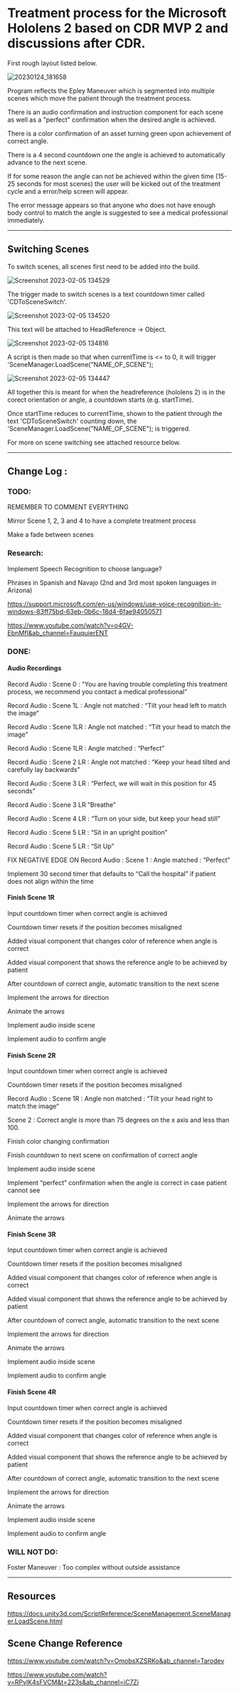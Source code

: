 # Treatment process for the Microsoft Hololens 2 based on CDR MVP 2 and discussions after CDR. 

First rough layout listed below.

![20230124_181658](https://user-images.githubusercontent.com/93949561/216845556-70024801-d724-4be6-b4a1-9c18baac5460.jpg)

Program reflects the Epley Maneuver which is segmented into multiple scenes which move the patient through the treatment process.

There is an audio confirmation and instruction component for each scene as well as a "perfect" confirmation when the desired angle is achieved.

There is a color confirmation of an asset turning green upon achievement of correct angle.

There is a 4 second countdown one the angle is achieved to automatically advance to the next scene.

If for some reason the angle can not be achieved within the given time (15-25 seconds for most scenes) the user will be kicked out of the treatment cycle and a error/help screen will appear.

The error message appears so that anyone who does not have enough body control to match the angle is suggested to see a medical professional immediately.

----------
## Switching Scenes

To switch scenes, all scenes first need to be added into the build.

![Screenshot 2023-02-05 134529](https://user-images.githubusercontent.com/93949561/216845952-7f273f28-d0ec-45fa-99ae-13f0d4f28c0e.jpg)

The trigger made to switch scenes is a text countdown timer called 'CDToSceneSwitch'.

![Screenshot 2023-02-05 134520](https://user-images.githubusercontent.com/93949561/216846236-b1f8410a-ee6c-4a69-9280-bbbb88738f82.jpg)

This text will be attached to HeadReference -> Object.

![Screenshot 2023-02-05 134816](https://user-images.githubusercontent.com/93949561/216846023-41f53be9-e493-452b-915c-34cb719acd43.jpg)

A script is then made so that when currentTime is <= to 0, it will trigger 'SceneManager.LoadScene("NAME_OF_SCENE");

![Screenshot 2023-02-05 134447](https://user-images.githubusercontent.com/93949561/216846068-25a624c3-5465-4a39-b343-3d7fd5bd8242.jpg)

All together this is meant for when the headreference (hololens 2) is in the corect orientation or angle, a countdown starts (e.g. startTime).

Once startTime reduces to currentTime, shown to the patient through the text 'CDToSceneSwitch' counting down, the 'SceneManager.LoadScene("NAME_OF_SCENE"); is triggered.

For more on scene switching see attached resource below.

----------

## Change Log : 

### TODO:

REMEMBER TO COMMENT EVERYTHING

Mirror Scene 1, 2, 3 and 4 to have a complete treatment process

Make a fade between scenes

### Research:

Implement Speech Recognition to choose language?

Phrases in Spanish and Navajo (2nd and 3rd most spoken languages in Arizona)

https://support.microsoft.com/en-us/windows/use-voice-recognition-in-windows-83ff75bd-63eb-0b6c-18d4-6fae94050571

https://www.youtube.com/watch?v=o4GV-EbnMfI&ab_channel=FauquierENT

### DONE:

#### Audio Recordings

Record Audio : Scene 0 : “You are having trouble completing this treatment process, we recommend you contact a medical professional”

Record Audio : Scene 1L : Angle not matched : “Tilt your head left to match the image“

Record Audio : Scene 1LR : Angle not matched : “Tilt your head to match the image”

Record Audio : Scene 1LR : Angle matched : “Perfect”

Record Audio : Scene 2 LR : Angle not matched : “Keep your head tilted and carefully lay backwards”

Record Audio : Scene 3 LR : “Perfect, we will wait in this position for 45 seconds”

Record Audio : Scene 3 LR “Breathe”

Record Audio : Scene 4 LR : “Turn on your side, but keep your head still”

Record Audio : Scene 5 LR : “Sit in an upright position”

Record Audio : Scene 5 LR : “Sit Up”

FIX NEGATIVE EDGE ON Record Audio : Scene 1 : Angle matched : “Perfect”

Implement 30 second timer that defaults to “Call the hospital” if patient does not align within the time

#### Finish Scene 1R

Input countdown timer when correct angle is achieved

Countdown timer resets if the position becomes misaligned

Added visual component that changes color of reference when angle is correct

Added visual component that shows the reference angle to be achieved by patient

After countdown of correct angle, automatic transition to the next scene	

Implement the arrows for direction

Animate the arrows

Implement audio inside scene

Implement audio to confirm angle

#### Finish Scene 2R
	
Input countdown timer when correct angle is achieved

Countdown timer resets if the position becomes misaligned

Record Audio : Scene 1R : Angle non matched : “Tilt your head right to match the image“

Scene 2 : Correct angle is more than 75 degrees on the x axis and less than 100.

Finish color changing confirmation

Finish countdown to next scene on confirmation of correct angle

Implement audio inside scene

Implement “perfect” confirmation when the angle is correct in case patient cannot see

Implement the arrows for direction

Animate the arrows

#### Finish Scene 3R
	
Input countdown timer when correct angle is achieved

Countdown timer resets if the position becomes misaligned

Added visual component that changes color of reference when angle is correct

Added visual component that shows the reference angle to be achieved by patient

After countdown of correct angle, automatic transition to the next scene	

Implement the arrows for direction

Animate the arrows

Implement audio inside scene

Implement audio to confirm angle

#### Finish Scene 4R

Input countdown timer when correct angle is achieved
	
Countdown timer resets if the position becomes misaligned

Added visual component that changes color of reference when angle is correct

Added visual component that shows the reference angle to be achieved by patient

After countdown of correct angle, automatic transition to the next scene	

Implement the arrows for direction

Animate the arrows

Implement audio inside scene

Implement audio to confirm angle

### WILL NOT DO:

Foster Maneuver : Too complex without outside assistance

----------

## Resources

https://docs.unity3d.com/ScriptReference/SceneManagement.SceneManager.LoadScene.html

## Scene Change Reference 

https://www.youtube.com/watch?v=OmobsXZSRKo&ab_channel=Tarodev

https://www.youtube.com/watch?v=RPvlK4sFVCM&t=223s&ab_channel=iC7Zi
